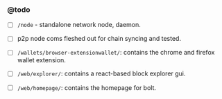 ### @todo
- [ ] `/node` - standalone network node, daemon.
- [ ] p2p node coms fleshed out for chain syncing and tested.
- [ ] `/wallets/browser-extensionwallet/`: contains the chrome and firefox wallet extension.
- [ ] `/web/explorer/`: contains a react-based block explorer gui.
- [ ] `/web/homepage/`: contains the homepage for bolt.

